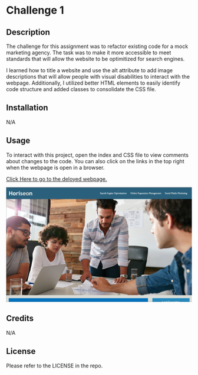 # Challenge 1

## Description

The challenge for this assignment was to refactor existing code for a mock marketing agency. The task was to make it more accessible to meet standards that will allow the website to be optimitized for search engines. 

I learned how to title a website and use the alt attribute to add image descriptions that will allow people with visual disabilities to interact with the webpage. Additionally, I utilized better HTML elements to easily identify code structure and added classes to consolidate the CSS file.

## Installation

N/A

## Usage

To interact with this project, open the index and CSS file to view comments about changes to the code. You can also click on the links in the top right when the webpage is open in a browser.

[Click Here to go to the deloyed webpage.](https://afrazier01.github.io/challenge-1/)

![Screenshot of deployed website](./assets/images/screenshot.png)

## Credits

N/A

## License

Please refer to the LICENSE in the repo.



